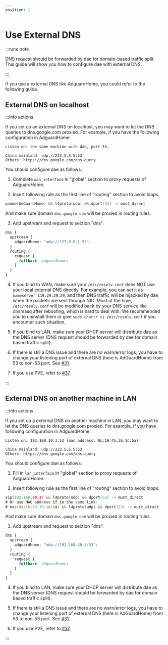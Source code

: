 ```yaml
---
position: 1
---
```


# Use External DNS

:::note note

DNS request should be forwarded by dae for domain-based traffic split. This guide will show you how to configure dae with external DNS.

:::

If you use a external DNS like AdguardHome, you could refer to the following guide.

## External DNS on localhost

:::info actions

If you set up an external DNS on localhost, you may want to let the DNS queries to dns.google.com proxied. For example, if you have the following configuration in AdguardHome:

```console
Listen on: the same machine with dae, port 53.

China mainland: udp://223.5.5.5:53
Others: https://dns.google.com/dns-query
```

You should configure dae as follows:

1. Complete `wan_interface` in "global" section to proxy requests of AdguardHome.

2. Insert following rule as the first line of "routing" section to avoid loops.

```go
pname(AdGuardHome) && l4proto(udp) && dport(53) -> must_direct
```

And make sure domain `dns.google.com` will be proxied in routing rules.

3. Add upstream and request to section "dns".

```css
dns {
  upstream {
    adguardhome: "udp://127.0.0.1:53";
  }
  routing {
    request {
      fallback: adguardhome;
    }
  }
}
```

4. If you bind to WAN, make sure your `/etc/resolv.conf` does NOT use your local external DNS directly. For example, you can set it as `nameserver 119.29.29.29`, and then DNS traffic will be hijacked by dae when the packets are sent through NIC. Most of the time, `/etc/resolv.conf` will be modified back by your DNS service like dnsmasq after rebooting, which is hard to deal with. We recommended you to uninstall them or give `sudo chattr +i /etc/resolv.conf` if you encounter such situation.

5. If you bind to LAN, make sure your DHCP server will distribute dae as the DNS server (DNS request should be forwarded by dae for domain based traffic split).

6. If there is still a DNS issue and there are no warn/error logs, you have to change your listening port of external DNS (here is AdGuardHome) from 53 to non-53 port. See [#31](https://github.com/daeuniverse/dae/issues/31#issuecomment-1467358364).

7. If you use PVE, refer to [#37](https://github.com/daeuniverse/dae/discussions/37).

:::

## External DNS on another machine in LAN

:::info actions

If you set up a external DNS on another machine in LAN, you may want to let the DNS queries to dns.google.com proxied. For example, if you have following configuration in AdguardHome:

```
Listen on: 192.168.30.3:53 (mac address: 8c:16:45:36:1c:5a)

China mainland: udp://223.5.5.5:53
Others: https://dns.google.com/dns-query
```

You should configure dae as follows:

1. Fill in `lan_interface` in "global" section to proxy requests of AdguardHome.

2. Insert following rule as the first line of "routing" section to avoid loops.

```go
sip(192.168.30.3) && l4proto(udp) && dport(53) -> must_direct
# Or use MAC address if in the same link:
# mac(8c:16:45:36:1c:5a) && l4proto(udp) && dport(53) -> must_direct
```

And make sure domain `dns.google.com` will be proxied in routing rules.

3. Add upstream and request to section "dns".

```css
dns {
  upstream {
    adguardhome: "udp://192.168.30.3:53";
  }
  routing {
    request {
      fallback: adguardhome;
    }
  }
}
```

4. If you bind to LAN, make sure your DHCP server will distribute dae as the DNS server (DNS request should be forwarded by dae for domain based traffic split).

5. If there is still a DNS issue and there are no warn/error logs, you have to change your listening port of external DNS (here is AdGuardHome) from 53 to non-53 port. See [#31](https://github.com/daeuniverse/dae/issues/31#issuecomment-1467358364).

6. If you use PVE, refer to [#37](https://github.com/daeuniverse/dae/discussions/37).

:::

